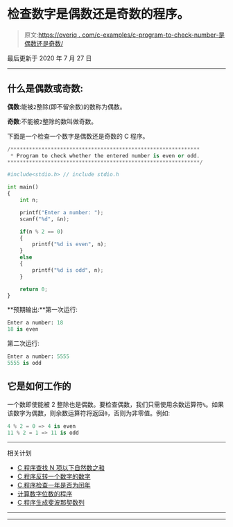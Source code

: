 # 检查数字是偶数还是奇数的程序。

> 原文:[https://overiq . com/c-examples/c-program-to-check-number-是偶数还是奇数/](https://overiq.com/c-examples/c-program-to-check-whether-the-number-is-even-or-odd/)

最后更新于 2020 年 7 月 27 日

* * *

## 什么是偶数或奇数:

**偶数**:能被`2`整除(即不留余数)的数称为偶数。

**奇数**:不能被`2`整除的数叫做奇数。

下面是一个检查一个数字是偶数还是奇数的 C 程序。

```py
/*************************************************************
 * Program to check whether the entered number is even or odd.
**************************************************************/

#include<stdio.h> // include stdio.h

int main() 
{
    int n;

    printf("Enter a number: ");
    scanf("%d", &n);

    if(n % 2 == 0)
    {
        printf("%d is even", n);
    }
    else
    {
        printf("%d is odd", n);
    }

    return 0;
}

```

**预期输出:**第一次运行:

```py
Enter a number: 18
18 is even

```

第二次运行:

```py
Enter a number: 5555
5555 is odd

```

## 它是如何工作的

一个数即使能被 2 整除也是偶数。要检查偶数，我们只需使用余数运算符`%`。如果该数字为偶数，则余数运算符将返回`0`，否则为非零值。例如:

```py
4 % 2 = 0 => 4 is even
11 % 2 = 1 => 11 is odd

```

* * *

相关计划

*   [C 程序查找 N 项以下自然数之和](/c-examples/c-program-to-find-the-sum-of-natural-numbers-upto-n-terms/)
*   [C 程序反转一个数字的数字](/c-examples/c-program-to-reverse-the-digits-of-a-number/)
*   [C 程序检查一年是否为闰年](/c-examples/c-program-to-check-whether-a-year-is-a-leap-year/)
*   [计算数字位数的程序](/c-examples/c-program-to-count-number-of-digits-in-a-number/)
*   [C 程序生成斐波那契数列](/c-examples/c-program-to-generate-fibonacci-sequence/)

* * *

* * *